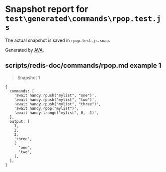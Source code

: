 # Snapshot report for `test\generated\commands\rpop.test.js`

The actual snapshot is saved in `rpop.test.js.snap`.

Generated by [AVA](https://ava.li).

## scripts/redis-doc/commands/rpop.md example 1

> Snapshot 1

    {
      commands: [
        'await handy.rpush("mylist", "one")',
        'await handy.rpush("mylist", "two")',
        'await handy.rpush("mylist", "three")',
        'await handy.rpop("mylist")',
        'await handy.lrange("mylist", 0, -1)',
      ],
      output: [
        1,
        2,
        3,
        'three',
        [
          'one',
          'two',
        ],
      ],
    }
